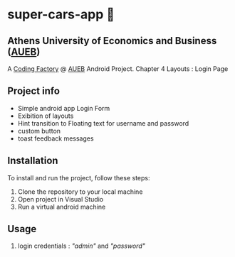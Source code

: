 # super-cars-app 🚙
## Athens University of Economics and Business ([AUEB](https://aueb.gr/))
A [Coding Factory](https://codingfactory.aueb.gr/) @ [AUEB](https://aueb.gr/) Android Project. Chapter 4 Layouts : Login Page

## Project info
- Simple android app Login Form
- Exibition of layouts
- Hint transition to Floating text for username and password
- custom button
- toast feedback messages

## Installation
To install and run the project, follow these steps:
1. Clone the repository to your local machine
2. Open project in Visual Studio
3. Run a virtual android machine

## Usage
1. login credentials : *"admin"* and *"password"*

